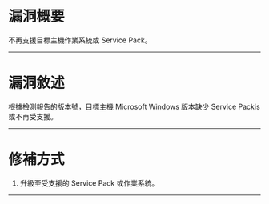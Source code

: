 # 漏洞概要

不再支援目標主機作業系統或 Service Pack。


---

# 漏洞敘述

根據檢測報告的版本號，目標主機 Microsoft Windows 版本缺少 Service Packis 或不再受支援。


---

# 修補方式

1. 升級至受支援的 Service Pack 或作業系統。


---
